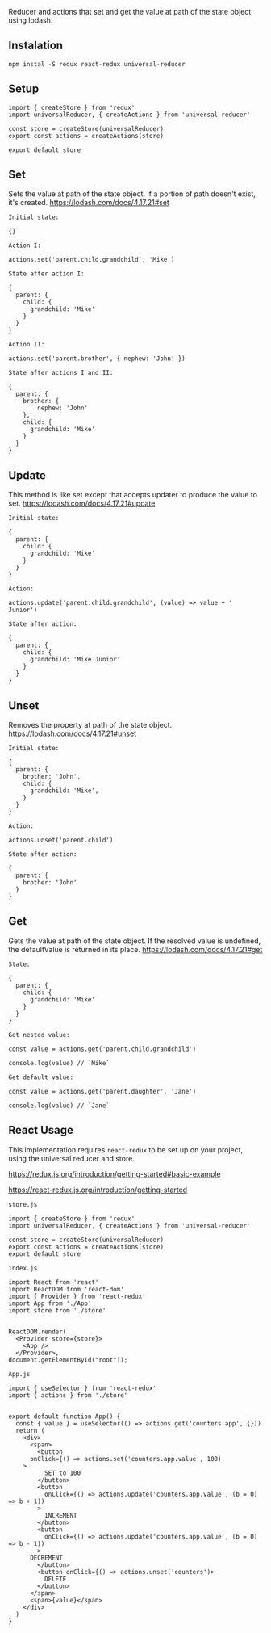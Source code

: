 Reducer and actions that set and get the value at path of the state object using lodash.

## Instalation

```
npm instal -S redux react-redux universal-reducer
```

## Setup

```
import { createStore } from 'redux'
import universalReducer, { createActions } from 'universal-reducer'

const store = createStore(universalReducer)
export const actions = createActions(store)

export default store
```

## Set

Sets the value at path of the state object. If a portion of path doesn't exist, it's created.
https://lodash.com/docs/4.17.21#set

`Initial state:`

```
{}
```

`Action I:`

```
actions.set('parent.child.grandchild', 'Mike')
```

`State after action I:`

```
{
  parent: {
    child: {
      grandchild: 'Mike'
    }
  }
}
```

`Action II:`

```
actions.set('parent.brother', { nephew: 'John' })
```

`State after actions I and II:`

```
{
  parent: {
    brother: {
        nephew: 'John'
    },
    child: {
      grandchild: 'Mike'
    }
  }
}
```

## Update

This method is like set except that accepts updater to produce the value to set.
https://lodash.com/docs/4.17.21#update

`Initial state:`

```
{
  parent: {
    child: {
      grandchild: 'Mike'
    }
  }
}
```

`Action:`

```
actions.update('parent.child.grandchild', (value) => value + ' Junior')
```

`State after action:`

```
{
  parent: {
    child: {
      grandchild: 'Mike Junior'
    }
  }
}
```

## Unset

Removes the property at path of the state object.
https://lodash.com/docs/4.17.21#unset

`Initial state:`

```
{
  parent: {
    brother: 'John',
    child: {
      grandchild: 'Mike',
    }
  }
}
```

`Action:`

```
actions.unset('parent.child')
```

`State after action:`

```
{
  parent: {
    brother: 'John'
  }
}
```

## Get

Gets the value at path of the state object. If the resolved value is undefined, the defaultValue is returned in its place.
https://lodash.com/docs/4.17.21#get

`State:`

```
{
  parent: {
    child: {
      grandchild: 'Mike'
    }
  }
}
```

`Get nested value:`

```
const value = actions.get('parent.child.grandchild')

console.log(value) // `Mike`
```

`Get default value:`

```
const value = actions.get('parent.daughter', 'Jane')

console.log(value) // `Jane`
```

## React Usage

This implementation requires `react-redux` to be set up on your project, using the universal reducer and store.

https://redux.js.org/introduction/getting-started#basic-example

https://react-redux.js.org/introduction/getting-started

`store.js`

```
import { createStore } from 'redux'
import universalReducer, { createActions } from 'universal-reducer'

const store = createStore(universalReducer)
export const actions = createActions(store)
export default store
```

`index.js`

```
import React from 'react'
import ReactDOM from 'react-dom'
import { Provider } from 'react-redux'
import App from './App'
import store from './store'


ReactDOM.render(
  <Provider store={store}>
    <App />
  </Provider>,
document.getElementById("root"));
```

`App.js`

```
import { useSelector } from 'react-redux'
import { actions } from './store'


export default function App() {
  const { value } = useSelector(() => actions.get('counters.app', {}))
  return (
    <div>
      <span>
        <button
	  onClick={() => actions.set('counters.app.value', 100)
	>
    	  SET to 100
    	</button>
    	<button
    	  onClick={() => actions.update('counters.app.value', (b = 0) => b + 1))
    	>
    	  INCREMENT
    	</button>
    	<button
    	  onClick={() => actions.update('counters.app.value', (b = 0) => b - 1))
    	>
	  DECREMENT
    	</button>
    	<button onClick={() => actions.unset('counters')>
    	  DELETE
    	</button>
      </span>
      <span>{value}</span>
    </div>
  )
}
```
